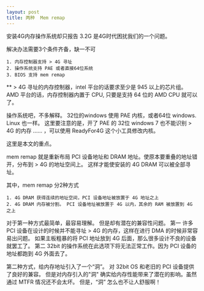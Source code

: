```yaml
---
layout: post
title: 两种  Mem remap
---
```


安装4G内存操作系统却只报告 3.2G 是4G时代困扰我们的一个问题。

解决办法需要3个条件齐备，缺一不可


    1. 内存控制器支持 > 4G 寻址
    2. 操作系统支持 PAE 或者直接64位系统
    3. BIOS 支持 mem remap





** > 4G 寻址的内存控制器，intel 平台的话要求至少是 945 以上的芯片组。
AMD 平台的话，内存控制器内置于 CPU, 只要是支持 64 位的 AMD CPU 就可以了。 



操作系统吧，不多解释。 32位的windows 使用 PAE 内核，或者64位 windows.
Linux 也一样。
这里要注意的是，开了 PAE 的 32位 windows 7 也不能识别 > 4G 的内存 ...... ，可以使用 ReadyFor4G 这个小工具修改内核。


这里是本文的重点。

mem remap 就是重新布局 PCI 设备地址和 DRAM 地址。使原本要重叠的地址错开，分布到 > 4G 的地址空间上。
这样才能使安装的 4G DRAM 可以被全部寻址。

其中，mem remap 分2种方式

    1. 4G DRAM 获得连续的地址空间，PCI 设备地址被放置于 4G 地址之上
    2. 4G DRAM 内存被分割。 PCI 设备地址被放置于 4G 以内，其余的 RAM 被放置到 4G 之上 



对于第一种方式最简单，最容易理解。 但是却有潜在的兼容性问题。
第一 许多 PCI 设备在设计的时候并不能寻址 > 4G 的内存，这样在进行 DMA 的时候非常容易出问题。 如果主板粗暴的将 PCI 地址放到 4G 后面，那么很多设计不良的设备就罢工了。
第二 32bit 的操作系统在此选项下将无法正常工作。因为 PCI 设备的地址都跑到 4G 外面去了。

第二种方式，给内存地址引入了一个“洞”。 对 32bit OS 和老旧的 PCI 设备提供了良好的兼容。
但是对内存引入的"洞" 确实给内存性能带来了潜在的影响。虽然通过 MTFR 情况还不会太坏。
但是，“洞” 怎么也不让人舒服啊！ 
